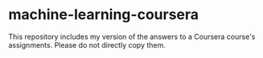 # machine-learning-coursera
This repository includes my version of the answers to a Coursera course's assignments. Please do not directly copy them.
